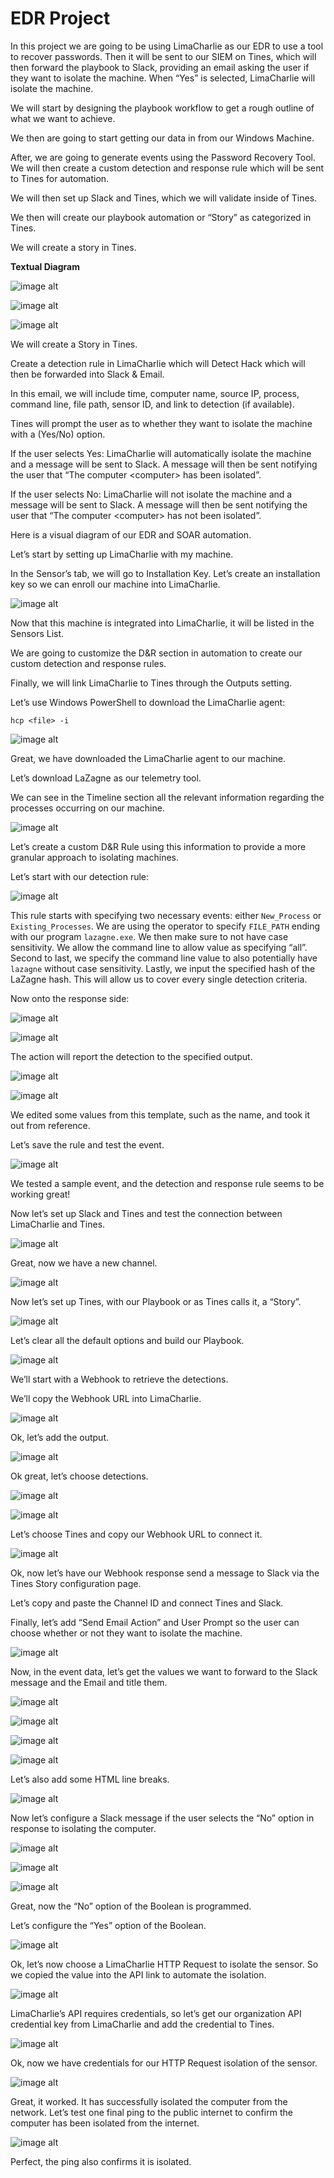<h1>EDR Project</h1>

<p>In this project we are going to be using LimaCharlie as our EDR to use a tool to recover passwords. Then it will be sent to our SIEM on Tines, which will then forward the playbook to Slack, providing an email asking the user if they want to isolate the machine. When “Yes” is selected, LimaCharlie will isolate the machine.</p>

<p>We will start by designing the playbook workflow to get a rough outline of what we want to achieve.</p>

<p>We then are going to start getting our data in from our Windows Machine.</p>

<p>After, we are going to generate events using the Password Recovery Tool. We will then create a custom detection and response rule which will be sent to Tines for automation.</p>

<p>We will then set up Slack and Tines, which we will validate inside of Tines.</p>

<p>We then will create our playbook automation or “Story” as categorized in Tines.</p>

<p>We will create a story in Tines.</p>

<p><b>Textual Diagram</b></p>

![image alt](
https://github.com/seanguevaraflood/EDRProject/blob/4e59d84a1c9fd0dfce23cbfb83b4736716155430/images/EDR%20Project%20Diagram%201.png)

![image alt](https://github.com/seanguevaraflood/EDRProject/blob/4e59d84a1c9fd0dfce23cbfb83b4736716155430/images/EDR%20Project%20Diagram%202.png)

![image alt](https://github.com/seanguevaraflood/EDRProject/blob/4e59d84a1c9fd0dfce23cbfb83b4736716155430/images/EDR%20Project%20Diagram%203.png)

<p>We will create a Story in Tines.</p>

<p>Create a detection rule in LimaCharlie which will Detect Hack which will then be forwarded into Slack & Email.</p>

<p>In this email, we will include time, computer name, source IP, process, command line, file path, sensor ID, and link to detection (if available).</p>

<p>Tines will prompt the user as to whether they want to isolate the machine with a (Yes/No) option.</p>

<p>If the user selects Yes: LimaCharlie will automatically isolate the machine and a message will be sent to Slack. A message will then be sent notifying the user that “The computer &lt;computer&gt; has been isolated”.</p>

<p>If the user selects No: LimaCharlie will not isolate the machine and a message will be sent to Slack. A message will then be sent notifying the user that “The computer &lt;computer&gt; has not been isolated”.</p>

<p>Here is a visual diagram of our EDR and SOAR automation.</p>

<p>Let’s start by setting up LimaCharlie with my machine.</p>

<p>In the Sensor’s tab, we will go to Installation Key. Let’s create an installation key so we can enroll our machine into LimaCharlie.</p>

![image alt](https://github.com/seanguevaraflood/EDRProject/blob/4e59d84a1c9fd0dfce23cbfb83b4736716155430/images/Installation%20Keys.png)

<p>Now that this machine is integrated into LimaCharlie, it will be listed in the Sensors List.</p>

<p>We are going to customize the D&amp;R section in automation to create our custom detection and response rules.</p>

<p>Finally, we will link LimaCharlie to Tines through the Outputs setting.</p>

<p>Let’s use Windows PowerShell to download the LimaCharlie agent:</p>
<pre><code>hcp &lt;file&gt; -i</code></pre>

![image alt](https://github.com/seanguevaraflood/EDRProject/blob/4e59d84a1c9fd0dfce23cbfb83b4736716155430/images/Powershell%20LimaCharle%20Download.png)

<p>Great, we have downloaded the LimaCharlie agent to our machine.</p>

<p>Let’s download LaZagne as our telemetry tool.</p>

<p>We can see in the Timeline section all the relevant information regarding the processes occurring on our machine.</p>

![image alt](https://github.com/seanguevaraflood/EDRProject/blob/4e59d84a1c9fd0dfce23cbfb83b4736716155430/images/Timeline.png)

<p>Let’s create a custom D&amp;R Rule using this information to provide a more granular approach to isolating machines.</p>

<p>Let’s start with our detection rule:</p>

![image alt](https://github.com/seanguevaraflood/EDRProject/blob/4e59d84a1c9fd0dfce23cbfb83b4736716155430/images/Detection%20Rule.png)

<p>This rule starts with specifying two necessary events: either <code>New_Process</code> or <code>Existing_Processes</code>. We are using the operator to specify <code>FILE_PATH</code> ending with our program <code>lazagne.exe</code>. We then make sure to not have case sensitivity. We allow the command line to allow value as specifying “all”. Second to last, we specify the command line value to also potentially have <code>lazagne</code> without case sensitivity. Lastly, we input the specified hash of the LaZagne hash. This will allow us to cover every single detection criteria.</p>

<p>Now onto the response side:</p>

![image alt](https://github.com/seanguevaraflood/EDRProject/blob/4e59d84a1c9fd0dfce23cbfb83b4736716155430/images/Detect%20and%20Respond%20Rule.png)

![image alt](https://github.com/seanguevaraflood/EDRProject/blob/4e59d84a1c9fd0dfce23cbfb83b4736716155430/images/Reponse%20Rule%202.png)

<p>The action will report the detection to the specified output.</p>

![image alt](https://github.com/seanguevaraflood/EDRProject/blob/4e59d84a1c9fd0dfce23cbfb83b4736716155430/images/Detect%20and%20Respond%20Rule.png)

![image alt](https://github.com/seanguevaraflood/EDRProject/blob/4e59d84a1c9fd0dfce23cbfb83b4736716155430/images/Edited%20Detection%20Rule.png
)

<p>We edited some values from this template, such as the name, and took it out from reference.</p>

<p>Let’s save the rule and test the event.</p>

![image alt](https://github.com/seanguevaraflood/EDRProject/blob/4e59d84a1c9fd0dfce23cbfb83b4736716155430/images/Test%20Event%20Results.png
)

<p>We tested a sample event, and the detection and response rule seems to be working great!</p>

<p>Now let’s set up Slack and Tines and test the connection between LimaCharlie and Tines.</p>

![image alt](https://github.com/seanguevaraflood/EDRProject/blob/4e59d84a1c9fd0dfce23cbfb83b4736716155430/images/Slack%20Create%20Channel.png
)

<p>Great, now we have a new channel.</p>

![image alt](https://github.com/seanguevaraflood/EDRProject/blob/4e59d84a1c9fd0dfce23cbfb83b4736716155430/images/Slack%20Created%20Channel.png
)

<p>Now let’s set up Tines, with our Playbook or as Tines calls it, a “Story”.</p>

![image alt](https://github.com/seanguevaraflood/EDRProject/blob/4e59d84a1c9fd0dfce23cbfb83b4736716155430/images/Tines%20Default%20Channel.png)

<p>Let’s clear all the default options and build our Playbook.</p>

![image alt](https://github.com/seanguevaraflood/EDRProject/blob/4e59d84a1c9fd0dfce23cbfb83b4736716155430/images/Tines%20Default%20Channel.png)


<p>We’ll start with a Webhook to retrieve the detections.</p>

<p>We’ll copy the Webhook URL into LimaCharlie.</p>

![image alt](https://github.com/seanguevaraflood/EDRProject/blob/4e59d84a1c9fd0dfce23cbfb83b4736716155430/images/LimaCharlie%20Webhook%20URL.png)


<p>Ok, let’s add the output.</p>

![image alt](https://github.com/seanguevaraflood/EDRProject/blob/4e59d84a1c9fd0dfce23cbfb83b4736716155430/images/LimaCharlie%20Outputs.png)

<p>Ok great, let’s choose detections.</p>

![image alt](https://github.com/seanguevaraflood/EDRProject/blob/4e59d84a1c9fd0dfce23cbfb83b4736716155430/images/LimaCharlie%20Outputs.png)

![image alt](https://github.com/seanguevaraflood/EDRProject/blob/4e59d84a1c9fd0dfce23cbfb83b4736716155430/images/LimaCharlie%20Output%20Stream.png)

<p>Let’s choose Tines and copy our Webhook URL to connect it.</p>

![image alt](https://github.com/seanguevaraflood/EDRProject/blob/4e59d84a1c9fd0dfce23cbfb83b4736716155430/images/Tines%20Webhook%20Response.png)

<p>Ok, now let’s have our Webhook response send a message to Slack via the Tines Story configuration page.</p>

<p>Let’s copy and paste the Channel ID and connect Tines and Slack.</p>

<p>Finally, let’s add “Send Email Action” and User Prompt so the user can choose whether or not they want to isolate the machine.</p>

![image alt](https://github.com/seanguevaraflood/EDRProject/blob/4e59d84a1c9fd0dfce23cbfb83b4736716155430/images/Webhook%20User%20Prompt.png)

<p>Now, in the event data, let’s get the values we want to forward to the Slack message and the Email and title them.</p>

![image alt](https://github.com/seanguevaraflood/EDRProject/blob/4e59d84a1c9fd0dfce23cbfb83b4736716155430/images/Retrieve%20Event%20Data.png
)

![image alt](https://github.com/seanguevaraflood/EDRProject/blob/4e59d84a1c9fd0dfce23cbfb83b4736716155430/images/Titled%20Event%20Data.png)

![image alt](https://github.com/seanguevaraflood/EDRProject/blob/4e59d84a1c9fd0dfce23cbfb83b4736716155430/images/SIEM%20Path%20Notation.png)

![image alt](https://github.com/seanguevaraflood/EDRProject/blob/4e59d84a1c9fd0dfce23cbfb83b4736716155430/SIEM%20Path%20Notation.png)

<p>Let’s also add some HTML line breaks.</p>

![image alt](https://github.com/seanguevaraflood/EDRProject/blob/4e59d84a1c9fd0dfce23cbfb83b4736716155430/images/HTML%20SIEM%20Path%20Notation.png)

<p>Now let’s configure a Slack message if the user selects the “No” option in response to isolating the computer.</p>

![image alt](https://github.com/seanguevaraflood/EDRProject/blob/4e59d84a1c9fd0dfce23cbfb83b4736716155430/images/Slack%20No%20Message.png
)

![image alt](https://github.com/seanguevaraflood/EDRProject/blob/4e59d84a1c9fd0dfce23cbfb83b4736716155430/images/No%20Option%20Boolean%20.png
)

![image alt](https://github.com/seanguevaraflood/EDRProject/blob/4e59d84a1c9fd0dfce23cbfb83b4736716155430/images/Computer%20Failed%20Isolation%20Message.png)

<p>Great, now the “No” option of the Boolean is programmed.</p>

<p>Let’s configure the “Yes” option of the Boolean.</p>

![image alt](https://github.com/seanguevaraflood/EDRProject/blob/4e59d84a1c9fd0dfce23cbfb83b4736716155430/images/Yes%20Boolean%20Description.png
)

<p>Ok, let’s now choose a LimaCharlie HTTP Request to isolate the sensor. So we copied the value into the API link to automate the isolation.</p>


![image alt](https://github.com/seanguevaraflood/EDRProject/blob/4e59d84a1c9fd0dfce23cbfb83b4736716155430/images/HTTP%20Isolate%20Sensor%20URL.png
)


<p>LimaCharlie’s API requires credentials, so let’s get our organization API credential key from LimaCharlie and add the credential to Tines.</p>

![image alt](https://github.com/seanguevaraflood/EDRProject/blob/4e59d84a1c9fd0dfce23cbfb83b4736716155430/images/LimaCharlie%20Organization%20Key.png
)

<p>Ok, now we have credentials for our HTTP Request isolation of the sensor.</p>

![image alt](https://github.com/seanguevaraflood/EDRProject/blob/4e59d84a1c9fd0dfce23cbfb83b4736716155430/images/Network%20Isolation%20Status.png
)

<p>Great, it worked. It has successfully isolated the computer from the network. Let’s test one final ping to the public internet to confirm the computer has been isolated from the internet.</p>

![image alt](https://github.com/seanguevaraflood/EDRProject/blob/4e59d84a1c9fd0dfce23cbfb83b4736716155430/images/Ping%20Failure.png
)

<p>Perfect, the ping also confirms it is isolated.</p>
